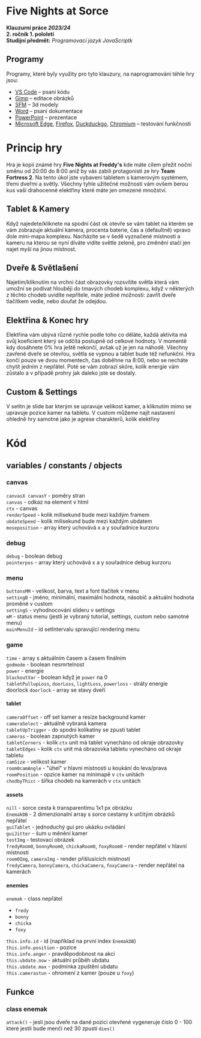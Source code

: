 # Five Nights at Sorce
**Klauzurní práce *2023/24*** <br>
**2. ročník 1. pololetí** <br>
**Studijní předmět:** *Programovací jazyk JavaScriptk* <br>
## Programy
Programy, které byly využity pro tyto klauzury, na naprogramování téhle hry jsou:
-	[VS Code](https://code.visualstudio.com/) – psaní kódu 
-	[Gimp](https://www.gimp.org/) – editace obrázků
-	[SFM](https://www.sourcefilmmaker.com/) – 3d modely
-	[Word](https://www.microsoft.com/cs-cz/microsoft-365/word) – psaní dokumentace
-	[PowerPoint](https://www.microsoft.com/cs-cz/microsoft-365/powerpoint) – prezentace
-	[Microsoft Edge](https://www.microsoft.com/cs-cz/edge/), [Firefox](https://www.mozilla.org/), [Duckduckgo](https://duckduckgo.com/), [Chromium](https://www.chromium.org/) – testování funkčnosti
# Princip hry
Hra je kopií známé hry **Five Nights at Freddy's** kde máte cílem přežít  noční směnu od 20:00 do 8:00 aniž by vás zabili protagonisti ze hry **Team Fortress 2**. Na tento úkol jste vybaveni tabletem s kamerovým systémem, třemi dveřmi a světly. Všechny tyhle užitečné možnosti vám ovšem berou kus vaší drahocenné elektřiny které máte jen omezené množství.
## Tablet & Kamery 
Když najedete/kliknete na spodní část ok otevře se vám tablet na kterém se vám zobrazuje aktuální kamera, procenta baterie, čas a (defaultně) vpravo dole mini-mapa komplexu.
Nacházíte se v šedě vyznačené místnosti a kameru na kterou se nyní díváte vidíte světle zeleně, pro změnění stačí jen najet myší na jinou místnost.
## Dveře & Světlašení
Najetím/kliknutím na vrchní část obrazovky rozsvítíte světla která vám umožní se podívat hlouběji do tmavých chodeb komplexu, když v některých z těchto chodeb uvidíte nepřítele, máte jediné možnosti: zavřít dveře tlačítkem vedle, nebo doufat že odejdou. 
## Elektřina & Konec hry
Elektřina vám ubývá různě rychle podle toho co děláte, každá aktivita má svůj koeficient který se odčítá postupně od celkové hodnoty. 
V momentě kdy dosáhnete 0% hra ještě nekončí, avšak už je jen na náhodě. Všechny zavřené dveře se otevřou, světla se vypnou a tablet bude též nefunkční.
Hra končí pouze ve dvou momentech, čas doběhne na 8:00, nebo se necháte chytit jedním z nepřátel. 
Poté se vám zobrazí skóre, kolik energie vám zůstalo a v případě prohry jak daleko jste se dostaly.
## Custom & Settings
V setitn je slide bar kterým se upravuje velikost kamer, a kliknutím mimo se upravuje pozice kamer na tabletu.
V custom  můžeme najít nastavení ohledně hry samotné jako je agrese charakterů, kolik elektřiny
# Kód
## variables / constants / objects
### canvas
`canvasX canvasY` - poměry stran <br> 
`canvas` - odkaz na element v html <br>
`ctx` - canvas <br>
`renderSpeed` - kolik milisekund bude mezi každým framem <br>
`ubdateSpeed` - kolik milisekund bude mezi každým ubdatem <br>
`moseposition` - array který uchovává x a y souřadnice kurzoru <br>
### debug
`debug` - boolean debug <br>
`pointerpos` - array který uchovává x a y souřadnice debug kurzoru <br>
### menu
`buttonsMM` - velikost, barva, text a font tlačítek v menu <br>
`settingB` - jméno, minimální, maximální hodnota, násobič a aktuální hodnota proměné v custom <br>
`settingS` - vyhodnocování slideru v settings <br>
`mM` - status menu (jestli je vybraný tutorial, settings, custom nebo samotné menu) <br>
`mainMenuId` - id setIntervalu spravující rendering menu <br>
### game
`time` - array s aktuálním časem a časem finálním <br>
`godmode` - boolean nesmrtelnost <br>
`power` - energie <br>
`blackoutVar` - boolean když je `power` na 0  <br>
`tabletPullupLoss`, `doorLoss`, `lightLoss`, `powerloss` - stráty energie <br>doorlock
`doorlock` - array se stavy dveří <br>
#### tablet
`cameraOffset` - off set kamer a resize background kamer <br>
`cameraSelect` - aktuálně vybraná kamera <br>
`tabletUpTrigger` - do spodní kolikatiny se zpustí tablet <br>
`cameras` - boolean zapnutých kamer <br>
`tabletCorners` - kolik `ctx` unit má tablet vynecháno od okraje obrazovky <br>
`tabletEdges` - kolik `ctx` unit má obrazovka tabletu vynecháno od okraje tabletu <br>
`camSize` - velikost kamer <br>
`room0camAngle` - "úhel" v hlavní místnosti u koukání do leva/prava <br>
`roomPosition` - opzice kamer na minimapě v `ctx` unitách <br>
`chodbyThicc` - šířka chodeb na kamerách v `ctx` unitách <br>
#### assets
`nill` - sorce cesta k transparentímu 1x1 px obrázku <br>
`EnemakDB` - 2 dimenzionalni array s sorce cestamy k určitým obrázků nepřátel <br>
`guiTablet` - jednoduchý gui pro ukázku ovládání <br>
`guiJitter` - šum u měnění kamer <br>
`testImg` - testovací obrázek <br>
`fredyRoom0`, `bonnyRoom0`, `chickaRoom0`, `foxyRoom0` - render nepřátel v hlavní místnosti<br>
`room0Img`, `cameraImg` - render příšlusících místností <br>
`fredyCamera`, `bonnyCamera`, `chickaCamera`, `foxyCamera` - render nepřátel na kamerách <br>
#### enemies
`enemak` - class nepřátel
  - `fredy`
  - `bonny`
  - `chicka`
  - `foxy` <br>
  
`this.info.id` - id (například na první index `EnemakDB`)<br>
`this.info.position` - pozice <br>
`this.info.anger` - pravděpodobnost na akci <br>
`this.ubdate.now` - aktuální průběh ubdatu <br>
`this.ubdate.max` - podmínka zpuštění ubdatu <br>
`this.camerastun` - ohromení z kamer (pouze u `foxy`) <br>
## Funkce
### class enemak
`attack()` - jesli jsou dveře na dané pozici otevřené vygeneruje číslo 0 - 100 které jestli bude menčí než 30 zpustí `dies()` <br>
